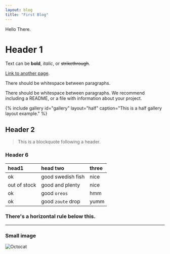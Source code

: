 ```yaml
---
layout: blog
title: "First Blog"
---
```


Hello There.

# Header 1

Text can be **bold**, _italic_, or ~~strikethrough~~.

[Link to another page](./blog.html).

There should be whitespace between paragraphs.

There should be whitespace between paragraphs. We recommend including a README, or a file with information about your project.

{% include gallery id="gallery" layout="half" caption="This is a half gallery layout example." %}

## Header 2

> This is a blockquote following a header.

### Header 6

| head1        | head two          | three |
|:-------------|:------------------|:------|
| ok           | good swedish fish | nice  |
| out of stock | good and plenty   | nice  |
| ok           | good `oreos`      | hmm   |
| ok           | good `zoute` drop | yumm  |

### There's a horizontal rule below this.

* * *

### Small image

![Octocat](https://github.githubassets.com/images/icons/emoji/octocat.png)

